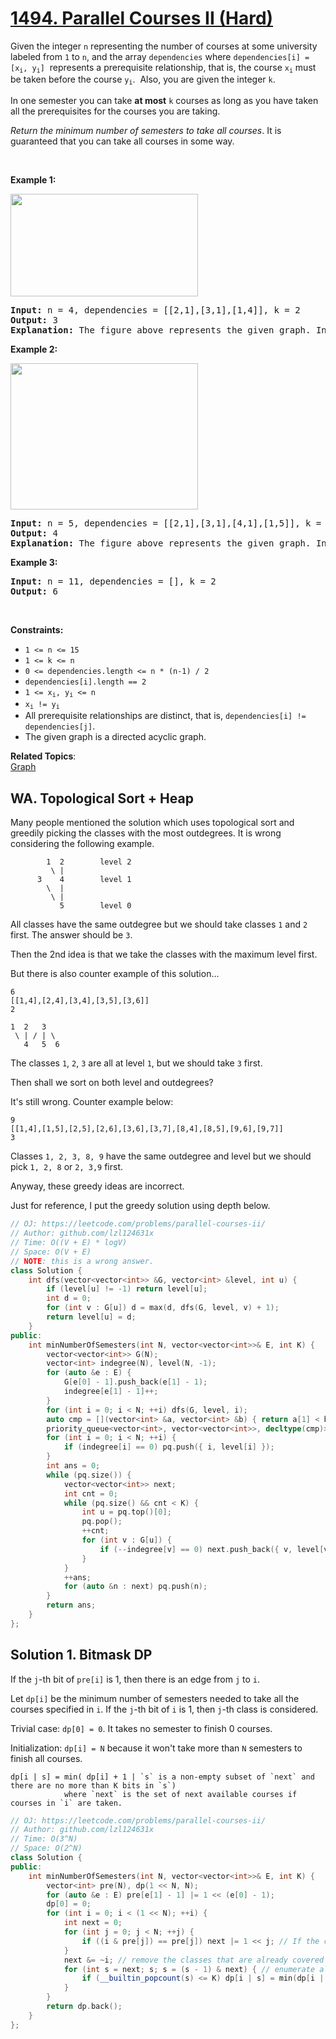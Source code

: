 # [1494. Parallel Courses II (Hard)](https://leetcode.com/problems/parallel-courses-ii/)

<p>Given the integer <code>n</code> representing the number of courses at some university labeled from <code>1</code> to <code>n</code>, and the array <code>dependencies</code> where <code>dependencies[i] = [x<sub>i</sub>, y<sub>i</sub>]</code> &nbsp;represents a prerequisite relationship, that is, the course <code>x<sub>i</sub></code>&nbsp;must be taken before the course <code>y<sub>i</sub></code>. &nbsp;Also, you are given the&nbsp;integer <code>k</code>.</p>

<p>In one semester you can take <strong>at most</strong> <code>k</code> courses as long as you have taken all the prerequisites for the courses you are taking.</p>

<p><em>Return the minimum number of semesters to take all courses</em>.&nbsp;It is guaranteed that you can take all courses in some way.</p>

<p>&nbsp;</p>
<p><strong>Example 1:</strong></p>

<p><strong><img alt="" src="https://assets.leetcode.com/uploads/2020/05/22/leetcode_parallel_courses_1.png" style="width: 300px; height: 164px;"></strong></p>

<pre><strong>Input:</strong> n = 4, dependencies = [[2,1],[3,1],[1,4]], k = 2
<strong>Output:</strong> 3 
<strong>Explanation:</strong> The figure above represents the given graph. In this case we can take courses 2 and 3 in the first semester, then take course 1 in the second semester and finally take course 4 in the third semester.
</pre>

<p><strong>Example 2:</strong></p>

<p><strong><img alt="" src="https://assets.leetcode.com/uploads/2020/05/22/leetcode_parallel_courses_2.png" style="width: 300px; height: 234px;"></strong></p>

<pre><strong>Input:</strong> n = 5, dependencies = [[2,1],[3,1],[4,1],[1,5]], k = 2
<strong>Output:</strong> 4 
<strong>Explanation:</strong> The figure above represents the given graph. In this case one optimal way to take all courses is: take courses 2 and 3 in the first semester and take course 4 in the second semester, then take course 1 in the third semester and finally take course 5 in the fourth semester.
</pre>

<p><strong>Example 3:</strong></p>

<pre><strong>Input:</strong> n = 11, dependencies = [], k = 2
<strong>Output:</strong> 6
</pre>

<p>&nbsp;</p>
<p><strong>Constraints:</strong></p>

<ul>
	<li><code>1 &lt;= n &lt;= 15</code></li>
	<li><code>1 &lt;= k &lt;= n</code></li>
	<li><code>0 &lt;=&nbsp;dependencies.length &lt;= n * (n-1) / 2</code></li>
	<li><code>dependencies[i].length == 2</code></li>
	<li><code>1 &lt;= x<sub>i</sub>, y<sub>i</sub>&nbsp;&lt;= n</code></li>
	<li><code>x<sub>i</sub> != y<sub>i</sub></code></li>
	<li>All prerequisite relationships are distinct, that is, <code>dependencies[i] != dependencies[j]</code>.</li>
	<li>The given graph is a directed acyclic graph.</li>
</ul>

**Related Topics**:  
[Graph](https://leetcode.com/tag/graph/)

## WA. Topological Sort + Heap

Many people mentioned the solution which uses topological sort and greedily picking the classes with the most outdegrees. It is wrong considering the following example.

```
        1  2        level 2
         \ |
      3    4        level 1
        \  |
         \ |
           5        level 0
```

All classes have the same outdegree but we should take classes `1` and `2` first. The answer should be `3`.

Then the 2nd idea is that we take the classes with the maximum level first.

But there is also counter example of this solution...

```
6
[[1,4],[2,4],[3,4],[3,5],[3,6]]
2
```

```
1  2   3
 \ | / | \
   4   5  6
```

The classes `1`, `2`, `3` are all at level `1`, but we should take `3` first.

Then shall we sort on both level and outdegrees?

It's still wrong. Counter example below:

```
9
[[1,4],[1,5],[2,5],[2,6],[3,6],[3,7],[8,4],[8,5],[9,6],[9,7]]
3
```

Classes `1, 2, 3, 8, 9` have the same outdegree and level but we should pick `1, 2, 8` or `2, 3,9` first.

Anyway, these greedy ideas are incorrect.

Just for reference, I put the greedy solution using depth below.

```cpp
// OJ: https://leetcode.com/problems/parallel-courses-ii/
// Author: github.com/lzl124631x
// Time: O((V + E) * logV)
// Space: O(V + E)
// NOTE: this is a wrong answer.
class Solution {
    int dfs(vector<vector<int>> &G, vector<int> &level, int u) {
        if (level[u] != -1) return level[u];
        int d = 0;
        for (int v : G[u]) d = max(d, dfs(G, level, v) + 1);
        return level[u] = d;
    }
public:
    int minNumberOfSemesters(int N, vector<vector<int>>& E, int K) {
        vector<vector<int>> G(N);
        vector<int> indegree(N), level(N, -1);
        for (auto &e : E) {
            G[e[0] - 1].push_back(e[1] - 1);
            indegree[e[1] - 1]++;
        }
        for (int i = 0; i < N; ++i) dfs(G, level, i);
        auto cmp = [](vector<int> &a, vector<int> &b) { return a[1] < b[1]; };
        priority_queue<vector<int>, vector<vector<int>>, decltype(cmp)> pq(cmp);
        for (int i = 0; i < N; ++i) {
            if (indegree[i] == 0) pq.push({ i, level[i] });
        }
        int ans = 0;
        while (pq.size()) {
            vector<vector<int>> next;
            int cnt = 0;
            while (pq.size() && cnt < K) {
                int u = pq.top()[0];
                pq.pop();
                ++cnt;
                for (int v : G[u]) {
                    if (--indegree[v] == 0) next.push_back({ v, level[v] });
                }
            }
            ++ans;
            for (auto &n : next) pq.push(n);
        }
        return ans;
    }
};
```

## Solution 1. Bitmask DP

If the `j`-th bit of `pre[i]` is 1, then there is an edge from `j` to `i`.

Let `dp[i]` be the minimum number of semesters needed to take all the courses specified in `i`. If the `j`-th bit of `i` is 1, then `j`-th class is considered.

Trivial case: `dp[0] = 0`. It takes no semester to finish 0 courses.

Initialization: `dp[i] = N` because it won't take more than `N` semesters to finish all courses.

```
dp[i | s] = min( dp[i] + 1 | `s` is a non-empty subset of `next` and there are no more than K bits in `s`)
            where `next` is the set of next available courses if courses in `i` are taken.
```

```cpp
// OJ: https://leetcode.com/problems/parallel-courses-ii/
// Author: github.com/lzl124631x
// Time: O(3^N)
// Space: O(2^N)
class Solution {
public:
    int minNumberOfSemesters(int N, vector<vector<int>>& E, int K) {
        vector<int> pre(N), dp(1 << N, N);
        for (auto &e : E) pre[e[1] - 1] |= 1 << (e[0] - 1);
        dp[0] = 0;
        for (int i = 0; i < (1 << N); ++i) {
            int next = 0;
            for (int j = 0; j < N; ++j) {
                if ((i & pre[j]) == pre[j]) next |= 1 << j; // If the current course set `i` covers all the prerequisite classes of `j`-th class, we can take `j`-th class.
            }
            next &= ~i; // remove the classes that are already covered by `i`.
            for (int s = next; s; s = (s - 1) & next) { // enumerate all the non-empty subset of `next`.
                if (__builtin_popcount(s) <= K) dp[i | s] = min(dp[i | s], dp[i] + 1);
            }
        }
        return dp.back();
    }
};
```